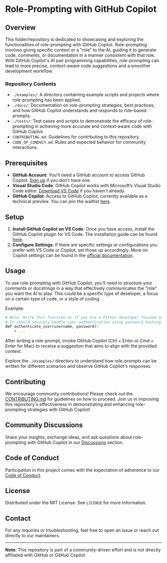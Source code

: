 # Role-Prompting with GitHub Copilot

## Overview
This folder/repository is dedicated to showcasing and exploring the functionalities of role-prompting with GitHub Copilot. Role-prompting involves giving specific context or a "role" to the AI, guiding it to generate code, comments, or documentation in a manner consistent with that role. With GitHub Copilot's AI pair programming capabilities, role-prompting can lead to more precise, context-aware code suggestions and a smoother development workflow.

### Repository Contents
- `./examples/`: A directory containing example scripts and projects where role-prompting has been applied.
- `./docs/`: Documentation on role-prompting strategies, best practices, and how GitHub Copilot understands and responds to role-based prompts.
- `./tests/`: Test cases and scripts to demonstrate the efficacy of role-prompting in achieving more accurate and context-aware code with GitHub Copilot.
- `CONTRIBUTING.md`: Guidelines for contributing to this repository.
- `CODE_OF_CONDUCT.md`: Rules and expected behavior for community interactions.

## Prerequisites
- **GitHub Account**: You'll need a GitHub account to access GitHub Copilot. [Sign up](https://github.com/signup) if you don't have one.
- **Visual Studio Code**: GitHub Copilot works with Microsoft’s Visual Studio Code editor. [Download VS Code](https://code.visualstudio.com/download) if you haven't already.
- **GitHub Copilot**: Access to GitHub Copilot, currently available as a technical preview. You can join the waitlist [here](https://copilot.github.com/).

## Setup
1. **Install GitHub Copilot on VS Code**: Once you have access, install the GitHub Copilot plugin for VS Code. The installation guide can be found [here](https://github.com/github/copilot-docs/blob/main/setup.md).
2. **Configure Settings**: If there are specific settings or configurations you prefer with VS Code or Copilot, set those up accordingly. More on Copilot settings can be found in the [official documentation](https://github.com/github/copilot-docs).

## Usage
To use role-prompting with GitHub Copilot, you'll need to structure your comments or docstrings in a way that effectively communicates the "role" you want the AI to play. This could be a specific type of developer, a focus on a certain type of code, or a style of coding. 

Example:
```python
# Role: Write this function as if you are a Python developer focused on data security. 
# It should securely handle user authentication using password hashing.
def authenticate_user(username, password):
    # ...
```
After writing a role-prompt, invoke GitHub Copilot (Ctrl + Enter or Cmd + Enter for Mac) to receive a suggestion that aims to align with the provided context.

Explore the `./examples/` directory to understand how role-prompts can be written for different scenarios and observe GitHub Copilot's responses.

## Contributing
We encourage community contributions! Please check out the [CONTRIBUTING.md](./CONTRIBUTING.md) for guidelines on how to proceed. Join us in improving this repository's effectiveness in demonstrating and enhancing role-prompting strategies with GitHub Copilot!

## Community Discussions
Share your insights, exchange ideas, and ask questions about role-prompting with GitHub Copilot in our [Discussions](https://github.com/user/role-prompting-with-copilot/discussions) section.

## Code of Conduct
Participation in this project comes with the expectation of adherence to our [Code of Conduct](./CODE_OF_CONDUCT.md).

## License
Distributed under the MIT License. See `LICENSE` for more information.

## Contact
For any inquiries or troubleshooting, feel free to open an issue or reach out directly to our maintainers.

---

**Note**: This repository is part of a community-driven effort and is not directly affiliated with GitHub or GitHub Copilot.
